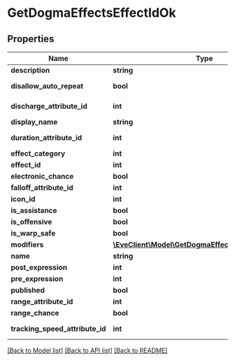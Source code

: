 # GetDogmaEffectsEffectIdOk

## Properties
Name | Type | Description | Notes
------------ | ------------- | ------------- | -------------
**description** | **string** | description string | [optional] 
**disallow_auto_repeat** | **bool** | disallow_auto_repeat boolean | [optional] 
**discharge_attribute_id** | **int** | discharge_attribute_id integer | [optional] 
**display_name** | **string** | display_name string | [optional] 
**duration_attribute_id** | **int** | duration_attribute_id integer | [optional] 
**effect_category** | **int** | effect_category integer | [optional] 
**effect_id** | **int** | effect_id integer | 
**electronic_chance** | **bool** | electronic_chance boolean | [optional] 
**falloff_attribute_id** | **int** | falloff_attribute_id integer | [optional] 
**icon_id** | **int** | icon_id integer | [optional] 
**is_assistance** | **bool** | is_assistance boolean | [optional] 
**is_offensive** | **bool** | is_offensive boolean | [optional] 
**is_warp_safe** | **bool** | is_warp_safe boolean | [optional] 
**modifiers** | [**\EveClient\Model\GetDogmaEffectsEffectIdModifier[]**](GetDogmaEffectsEffectIdModifier.md) | modifiers array | [optional] 
**name** | **string** | name string | [optional] 
**post_expression** | **int** | post_expression integer | [optional] 
**pre_expression** | **int** | pre_expression integer | [optional] 
**published** | **bool** | published boolean | [optional] 
**range_attribute_id** | **int** | range_attribute_id integer | [optional] 
**range_chance** | **bool** | range_chance boolean | [optional] 
**tracking_speed_attribute_id** | **int** | tracking_speed_attribute_id integer | [optional] 

[[Back to Model list]](../README.md#documentation-for-models) [[Back to API list]](../README.md#documentation-for-api-endpoints) [[Back to README]](../README.md)


